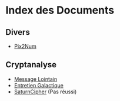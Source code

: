 # Index des Documents

## Divers
- [Pix2Num](./Divers/Pix2Num/Pix2Num.md)


## Cryptanalyse
- [Message Lointain](./Cryptanalyse/MessageLointain/MessageLointain.md)
- [Entretien Galactique](./Cryptanalyse/EntretienGalactique/EntretientGalactique.md)
- [SaturnCipher](./Cryptanalyse/SaturnCipher/SaturnCipher.md) (Pas réussi)